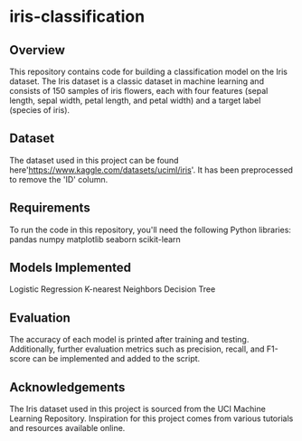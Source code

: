 # iris-classification
## Overview
This repository contains code for building a classification model on the Iris dataset. The Iris dataset is a classic dataset in machine learning and consists of 150 samples of iris flowers, each with four features (sepal length, sepal width, petal length, and petal width) and a target label (species of iris).

## Dataset
The dataset used in this project can be found here'https://www.kaggle.com/datasets/uciml/iris'. It has been preprocessed to remove the 'ID' column.

## Requirements
To run the code in this repository, you'll need the following Python libraries:
pandas
numpy
matplotlib
seaborn
scikit-learn

## Models Implemented
Logistic Regression
K-nearest Neighbors
Decision Tree

## Evaluation
The accuracy of each model is printed after training and testing. Additionally, further evaluation metrics such as precision, recall, and F1-score can be implemented and added to the script.

## Acknowledgements
The Iris dataset used in this project is sourced from the UCI Machine Learning Repository.
Inspiration for this project comes from various tutorials and resources available online.
